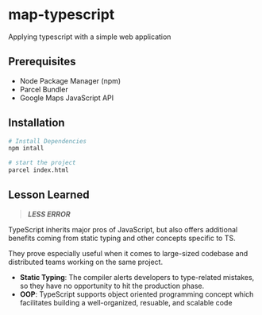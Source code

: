 # map-typescript

Applying typescript with a simple web application

## Prerequisites

- Node Package Manager (npm)
- Parcel Bundler
- Google Maps JavaScript API

## Installation

```bash
# Install Dependencies
npm intall

# start the project
parcel index.html
```

## Lesson Learned

> **_LESS ERROR_**

TypeScript inherits major pros of JavaScript, but also offers additional benefits coming from static typing and other concepts specific to TS.

They prove especially useful when it comes to large-sized codebase and distributed teams working on the same project.

- **Static Typing**: The compiler alerts developers to type-related mistakes, so they have no opportunity to hit the production phase.
- **OOP**: TypeScript supports object oriented programming concept which facilitates building a well-organized, resuable, and scalable code
